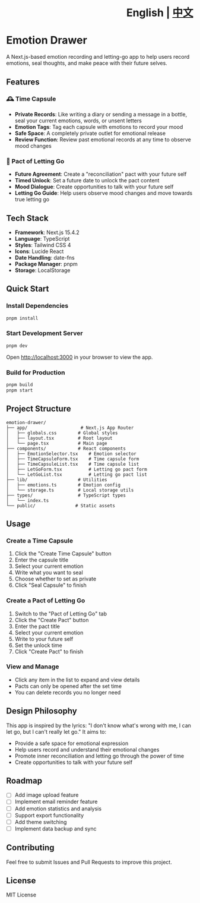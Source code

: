 # <div align="right">English | [中文](./README.md)</div>
#
# Emotion Drawer

A Next.js-based emotion recording and letting-go app to help users record emotions, seal thoughts, and make peace with their future selves.

## Features

### 🕰️ Time Capsule
- **Private Records**: Like writing a diary or sending a message in a bottle, seal your current emotions, words, or unsent letters
- **Emotion Tags**: Tag each capsule with emotions to record your mood
- **Safe Space**: A completely private outlet for emotional release
- **Review Function**: Review past emotional records at any time to observe mood changes

### 💙 Pact of Letting Go
- **Future Agreement**: Create a "reconciliation" pact with your future self
- **Timed Unlock**: Set a future date to unlock the pact content
- **Mood Dialogue**: Create opportunities to talk with your future self
- **Letting Go Guide**: Help users observe mood changes and move towards true letting go

## Tech Stack

- **Framework**: Next.js 15.4.2
- **Language**: TypeScript
- **Styles**: Tailwind CSS 4
- **Icons**: Lucide React
- **Date Handling**: date-fns
- **Package Manager**: pnpm
- **Storage**: LocalStorage

## Quick Start

### Install Dependencies

```bash
pnpm install
```

### Start Development Server

```bash
pnpm dev
```

Open [http://localhost:3000](http://localhost:3000) in your browser to view the app.

### Build for Production

```bash
pnpm build
pnpm start
```

## Project Structure

```
emotion-drawer/
├── app/                    # Next.js App Router
│   ├── globals.css        # Global styles
│   ├── layout.tsx         # Root layout
│   └── page.tsx           # Main page
├── components/            # React components
│   ├── EmotionSelector.tsx    # Emotion selector
│   ├── TimeCapsuleForm.tsx    # Time capsule form
│   ├── TimeCapsuleList.tsx    # Time capsule list
│   ├── LetGoForm.tsx          # Letting go pact form
│   └── LetGoList.tsx          # Letting go pact list
├── lib/                   # Utilities
│   ├── emotions.ts        # Emotion config
│   └── storage.ts         # Local storage utils
├── types/                 # TypeScript types
│   └── index.ts
└── public/               # Static assets
```

## Usage

### Create a Time Capsule
1. Click the "Create Time Capsule" button
2. Enter the capsule title
3. Select your current emotion
4. Write what you want to seal
5. Choose whether to set as private
6. Click "Seal Capsule" to finish

### Create a Pact of Letting Go
1. Switch to the "Pact of Letting Go" tab
2. Click the "Create Pact" button
3. Enter the pact title
4. Select your current emotion
5. Write to your future self
6. Set the unlock time
7. Click "Create Pact" to finish

### View and Manage
- Click any item in the list to expand and view details
- Pacts can only be opened after the set time
- You can delete records you no longer need

## Design Philosophy

This app is inspired by the lyrics: "I don't know what's wrong with me, I can let go, but I can't really let go." It aims to:

- Provide a safe space for emotional expression
- Help users record and understand their emotional changes
- Promote inner reconciliation and letting go through the power of time
- Create opportunities to talk with your future self

## Roadmap

- [ ] Add image upload feature
- [ ] Implement email reminder feature
- [ ] Add emotion statistics and analysis
- [ ] Support export functionality
- [ ] Add theme switching
- [ ] Implement data backup and sync

## Contributing

Feel free to submit Issues and Pull Requests to improve this project.

## License

MIT License
